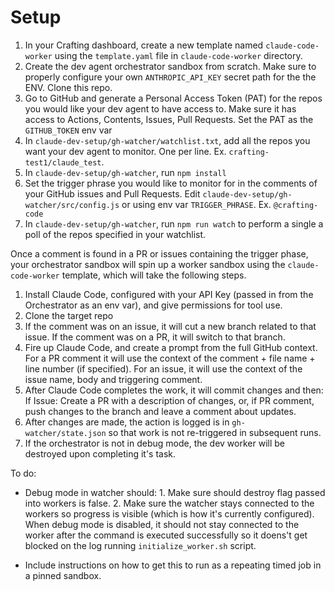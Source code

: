 # Setup
1. In your Crafting dashboard, create a new template named `claude-code-worker` using the `template.yaml` file in `claude-code-worker` directory. 
2. Create the dev agent orchestrator sandbox from scratch. Make sure to properly configure your own `ANTHROPIC_API_KEY` secret path for the the ENV. Clone this repo.
3. Go to GitHub and generate a Personal Access Token (PAT) for the repos you would like your dev agent to have access to. Make sure it has access to Actions, Contents, Issues, Pull Requests. Set the PAT as the `GITHUB_TOKEN` env var
4. In `claude-dev-setup/gh-watcher/watchlist.txt`, add all the repos you want your dev agent to monitor. One per line. Ex. `crafting-test1/claude_test`.
5. In `claude-dev-setup/gh-watcher`, run `npm install`
6. Set the trigger phrase you would like to monitor for in the comments of your GitHub issues and Pull Requests. Edit `claude-dev-setup/gh-watcher/src/config.js` or using env var `TRIGGER_PHRASE`. Ex. `@crafting-code`
7. In `claude-dev-setup/gh-watcher`, run `npm run watch` to perform a single a poll of the repos specified in your watchlist.

Once a comment is found in a PR or issues containing the trigger phase, your orchestrator sandbox will spin up a worker sandbox using the `claude-code-worker` template, which will take the following steps.
1. Install Claude Code, configured with your API Key (passed in from the Orchestrator as an env var), and give permissions for tool use.
2. Clone the target repo
3. If the comment was on an issue, it will cut a new branch related to that issue. If the comment was on a PR, it will switch to that branch.
4. Fire up Claude Code, and create a prompt from the full GitHub context. For a PR comment it will use the context of the comment + file name + line number (if specified). For an issue, it will use the context of the issue name, body and triggering comment.
5. After Claude Code completes the work, it will commit changes and then: If Issue: Create a PR with a description of changes, or, if PR comment, push changes to the branch and leave a comment about updates.
6. After changes are made, the action is logged is in `gh-watcher/state.json` so that work is not re-triggered in subsequent runs.
7. If the orchestrator is not in debug mode, the dev worker will be destroyed upon completing it's task.


To do:
- Debug mode in watcher should: 1. Make sure should destroy flag passed into workers is false. 2. Make sure the watcher stays connected to the workers so progress is visible (which is how it's currently configured). When debug mode is disabled, it should not stay connected to the worker after the command is executed successfully so it doens't get blocked on the log running `initialize_worker.sh` script.

- Include instructions on how to get this to run as a repeating timed job in a pinned sandbox.
